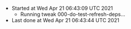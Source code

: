   - Started at Wed Apr 21 06:43:09 UTC 2021
    - Running tweak 000-do-test-refresh-deps...
  - Last done at Wed Apr 21 06:43:44 UTC 2021
